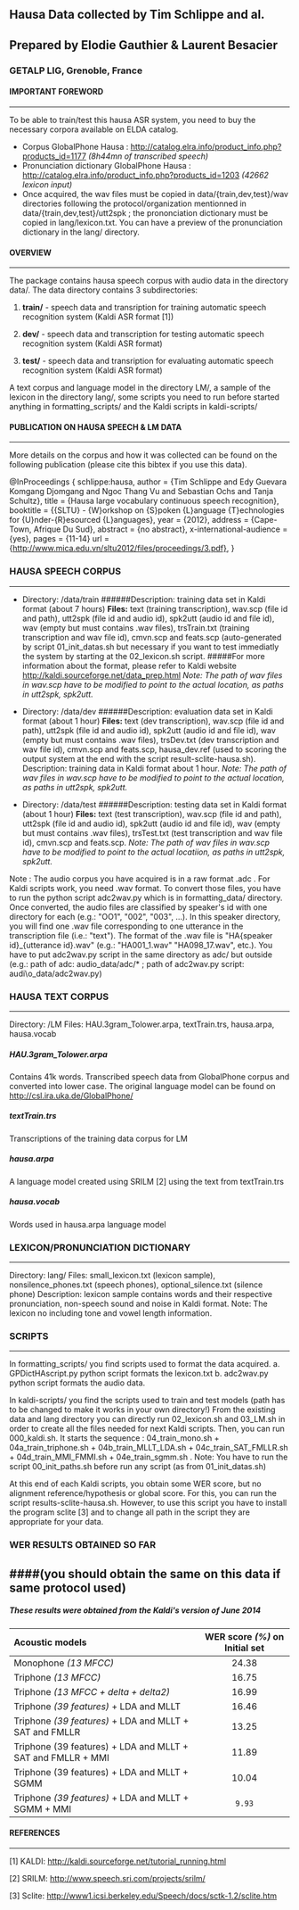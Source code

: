 
## Hausa Data collected by Tim Schlippe and al.
## Prepared by Elodie Gauthier & Laurent Besacier
### GETALP LIG, Grenoble, France



#### IMPORTANT FOREWORD
------------------------------------------------------------------------------------
To be able to train/test this hausa ASR system, you need to buy the necessary corpora available on ELDA catalog.

- Corpus GlobalPhone Hausa :  http://catalog.elra.info/product_info.php?products_id=1177  *(8h44mn of transcribed speech)*
- Pronunciation dictionary GlobalPhone Hausa :  http://catalog.elra.info/product_info.php?products_id=1203 
*(42662 lexicon input)*
- Once acquired, the wav files must be copied in data/{train,dev,test}/wav directories following the protocol/organization mentionned in data/{train,dev,test}/utt2spk ; 
the prononciation dictionary must be copied in lang/lexicon.txt. 
You can have a preview of the pronunciation dictionary in the lang/ directory.

#### OVERVIEW
------------------------------------------------------------------------------------
The package contains hausa speech corpus with audio data in the directory data/. 
The data directory contains 3 subdirectories:
1. **train/** - speech data and transription for training automatic speech recognition system (Kaldi ASR format [1])

2. **dev/** - speech data and transcription for testing automatic speech recognition system (Kaldi ASR format) 

3. **test/** - speech data and transription for evaluating automatic speech recognition system (Kaldi ASR format)

A text corpus and language model in the directory LM/, a sample of the lexicon in the directory lang/, some scripts you need to run before started anything in formatting_scripts/ and the Kaldi scripts in kaldi-scripts/ 
 
#### PUBLICATION ON HAUSA SPEECH & LM DATA
------------------------------------------------------------------------------------
More details on the corpus and how it was collected can be found on the following publication (please cite this bibtex if you use this data).

 @InProceedings { schlippe:hausa,
  author = {Tim Schlippe and Edy Guevara Komgang Djomgang and Ngoc Thang Vu and Sebastian Ochs and Tanja Schultz},
  title = {Hausa large vocabulary continuous speech recognition},
  booktitle = {{SLTU} - {W}orkshop on {S}poken {L}anguage {T}echnologies for {U}nder-{R}esourced {L}anguages},
  year = {2012},
  address = {Cape-Town, Afrique Du Sud},
  abstract = {no abstract},
  x-international-audience = {yes},
  pages = {11-14}
  url = {http://www.mica.edu.vn/sltu2012/files/proceedings/3.pdf},
}

### HAUSA SPEECH CORPUS
------------------------------------------------------------------------------------
 - Directory: /data/train
######Description: training data set in Kaldi format (about 7 hours)
**Files:** text (training transcription), wav.scp (file id and path), utt2spk (file id and audio id), spk2utt (audio id and file id), wav (empty but must contains .wav files), trsTrain.txt (training transcription and wav file id), cmvn.scp and feats.scp (auto-generated by script 01_init_datas.sh but necessary if you want to test immediatly the system by starting at the 02_lexicon.sh script. 
#####For more information about the format, please refer to Kaldi website http://kaldi.sourceforge.net/data_prep.html
*Note: The path of wav files in wav.scp have to be modified to point to the actual location, as paths in utt2spk, spk2utt.*

 - Directory: /data/dev
######Description: evaluation data set in Kaldi format (about 1 hour)
**Files:** text (dev transcription), wav.scp (file id and path), utt2spk (file id and audio id), spk2utt (audio id and file id), wav (empty but must contains .wav files), trsDev.txt (dev transcription and wav file id), cmvn.scp and feats.scp, hausa_dev.ref (used to scoring the output system at the end with the script result-sclite-hausa.sh).
Description: training data in Kaldi format about 1 hour. 
*Note: The path of wav files in wav.scp have to be modified to point to the actual location, as paths in utt2spk, spk2utt.*

 - Directory: /data/test
######Description: testing data set in Kaldi format (about 1 hour)
**Files:** text (test transcription), wav.scp (file id and path), utt2spk (file id and audio id), spk2utt (audio id and file id), wav (empty but must contains .wav files), trsTest.txt (test transcription and wav file id), cmvn.scp and feats.scp.
*Note: The path of wav files in wav.scp have to be modified to point to the actual locatiion, as paths in utt2spk, spk2utt.*

Note : The audio corpus you have acquired is in a raw format .adc . For Kaldi scripts work, you need .wav format.
To convert those files, you have to run the python script adc2wav.py which is in formatting_data/ directory. Once converted, the  audio files are classified by speaker's id with one directory for each (e.g.: "OO1", "002", "003", ...).
In this speaker directory, you will find one .wav file corresponding to one utterance in the transcription file (i.e.: "text"). The format of the .wav file is "HA{speaker id}\_{utterance id}.wav" (e.g.: "HA001\_1.wav" "HA098\_17.wav", etc.). You have to put adc2wav.py script in the same directory as adc/ but outside (e.g.: path of adc: audio\_data/adc/\*   ;   path of adc2wav.py script: audi\o_data/adc2wav.py)


### HAUSA TEXT CORPUS
------------------------------------------------------------------------------------
Directory: /LM
Files: HAU.3gram_Tolower.arpa, textTrain.trs, hausa.arpa, hausa.vocab

##### HAU.3gram_Tolower.arpa
Contains 41k words. Transcribed speech data from GlobalPhone corpus and converted into lower case. The original language model can be found on http://csl.ira.uka.de/GlobalPhone/
##### textTrain.trs
Transcriptions of the training data corpus for LM
##### hausa.arpa
A language model created using SRILM [2] using the text from textTrain.trs 
##### hausa.vocab
Words used in hausa.arpa language model 


### LEXICON/PRONUNCIATION DICTIONARY
------------------------------------------------------------------------------------
Directory: lang/
Files: small_lexicon.txt (lexicon sample), nonsilence_phones.txt (speech phones), optional_silence.txt (silence phone)
Description: lexicon sample contains words and their respective pronunciation, non-speech sound and noise in Kaldi format. 
Note: The lexicon no including tone and vowel length information.


### SCRIPTS
------------------------------------------------------------------------------------
In formatting_scripts/ you find scripts used to format the data acquired.
a. GPDictHAscript.py python script formats the lexicon.txt 
b. adc2wav.py python script formats the audio data. 

In kaldi-scripts/ you find the scripts used to train and test models
(path has to be changed to make it works in your own directory!)
From the existing data and lang directory you can directly run 02_lexicon.sh and 03_LM.sh in order to create all the files needed for next Kaldi scripts. Then, you can run 000_kaldi.sh. It starts the sequence : 04_train_mono.sh + 04a_train_triphone.sh + 04b_train_MLLT_LDA.sh + 04c_train_SAT_FMLLR.sh + 04d_train_MMI_FMMI.sh + 04e_train_sgmm.sh . 
Note: You have to run the script 00_init_paths.sh before run any script (as from 01_init_datas.sh)

At this end of each Kaldi scripts, you obtain some WER score, but no alignment reference/hypothesis or global score. For this, you can run the script results-sclite-hausa.sh. However, to use this script you have to install the program sclite [3] and to change all path in the script they are appropriate for your data.

 
### WER RESULTS OBTAINED SO FAR 
####(you should obtain the same on this data if same protocol used)
------------------------------------------------------------------------------------
##### These results were obtained from the Kaldi's version of June 2014

Acoustic models        | WER score *(%)* on **Initial** set   |
:--------------------- |:------------------------------------:| 
Monophone *(13 MFCC)*  |                24.38                 |
Triphone *(13 MFCC)*   |                16.75                 |
Triphone *(13 MFCC + delta + delta2)* | 16.99                 |
Triphone *(39 features)* + LDA and MLLT | 16.46               |
Triphone *(39 features)* + LDA and MLLT + SAT and FMLLR | 13.25 |
Triphone (39 features) + LDA and MLLT + SAT and FMLLR + MMI | 11.89 |
Triphone (39 features) + LDA and MLLT + SGMM | 10.04          |
Triphone *(39 features)* + LDA and MLLT + SGMM + MMI |  `9.93` |

#### REFERENCES
------------------------------------------------------------------------------------
[1] KALDI: http://kaldi.sourceforge.net/tutorial_running.html

[2] SRILM: http://www.speech.sri.com/projects/srilm/

[3] Sclite: http://www1.icsi.berkeley.edu/Speech/docs/sctk-1.2/sclite.htm
